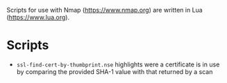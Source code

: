 Scripts for use with Nmap (https://www.nmap.org) are written in Lua (https://www.lua.org).

# Scripts
* `ssl-find-cert-by-thumbprint.nse` highlights were a certificate is in use by comparing the provided SHA-1 value with that returned by a scan
